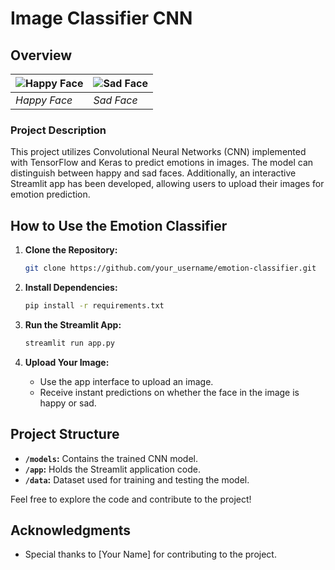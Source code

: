 # Image Classifier CNN

## Overview

![Happy Face]([link_to_happy_face_image](https://github.com/ignalazaro/Image-Classifier-CNN/blob/main/img_test/happy_test/descarga%20(1).jpeg)) | ![Sad Face]([link_to_sad_face_image](https://github.com/ignalazaro/Image-Classifier-CNN/blob/main/img_test/sad_test/descarga%20(1).jpeg))
--- | ---
*Happy Face* | *Sad Face*

### Project Description

This project utilizes Convolutional Neural Networks (CNN) implemented with TensorFlow and Keras to predict emotions in images. The model can distinguish between happy and sad faces. Additionally, an interactive Streamlit app has been developed, allowing users to upload their images for emotion prediction.

## How to Use the Emotion Classifier

1. **Clone the Repository:**
    ```bash
    git clone https://github.com/your_username/emotion-classifier.git
    ```

2. **Install Dependencies:**
    ```bash
    pip install -r requirements.txt
    ```

3. **Run the Streamlit App:**
    ```bash
    streamlit run app.py
    ```

4. **Upload Your Image:**
    - Use the app interface to upload an image.
    - Receive instant predictions on whether the face in the image is happy or sad.

## Project Structure

- **`/models`:** Contains the trained CNN model.
- **`/app`:** Holds the Streamlit application code.
- **`/data`:** Dataset used for training and testing the model.

Feel free to explore the code and contribute to the project!

## Acknowledgments

- Special thanks to [Your Name] for contributing to the project.


